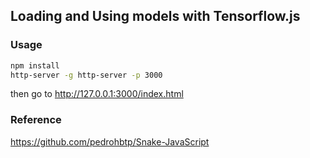 ## Loading and Using models with Tensorflow.js

### Usage

```bash
npm install
http-server -g http-server -p 3000
```

then go to  http://127.0.0.1:3000/index.html

### Reference

https://github.com/pedrohbtp/Snake-JavaScript